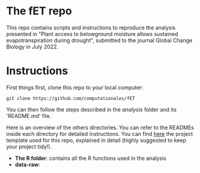 # The fET repo 

This repo contains scripts and instructions to reproduce the analysis presented in "Plant access to belowground moisture allows sustained evapotranspiration during drought", submitted to the journal Global Change Biology in July 2022. 

# Instructions

First things first, clone this repo to your local computer:

```
git clone https://github.com/computationales/fET
```

You can then follow the steps described in the *analysis* folder and its 'README.md' file. 

Here is an overview of the others directories. You can refer to the READMEs inside each directory for detailed instructions. You can find [here](https://github.com/computationales/R-proj-template) the project template used for this repo, explained in detail (highly suggested to keep your project tidy!). 

* **The R folder**: contains all the R functions used in the analysis 
* **data-raw**:
